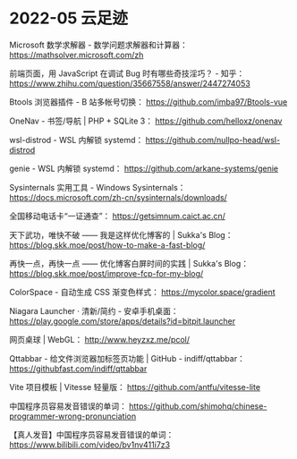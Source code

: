 # 2022-05 云足迹

Microsoft 数学求解器 - 数学问题求解器和计算器：
https://mathsolver.microsoft.com/zh

前端页面，用 JavaScript 在调试 Bug 时有哪些奇技淫巧？ - 知乎：
https://www.zhihu.com/question/35667558/answer/2447274053

Btools 浏览器插件 - B 站多帐号切换：
https://github.com/imba97/Btools-vue

OneNav - 书签/导航 | PHP + SQLite 3：
https://github.com/helloxz/onenav

wsl-distrod - WSL 内解锁 systemd：
https://github.com/nullpo-head/wsl-distrod

genie - WSL 内解锁 systemd：
https://github.com/arkane-systems/genie

Sysinternals 实用工具 - Windows Sysinternals：
https://docs.microsoft.com/zh-cn/sysinternals/downloads/

全国移动电话卡“一证通查”：
https://getsimnum.caict.ac.cn/

天下武功，唯快不破 —— 我是这样优化博客的 | Sukka's Blog：
https://blog.skk.moe/post/how-to-make-a-fast-blog/

再快一点，再快一点 —— 优化博客白屏时间的实践 | Sukka's Blog：
https://blog.skk.moe/post/improve-fcp-for-my-blog/

ColorSpace - 自动生成 CSS 渐变色样式：
https://mycolor.space/gradient

Niagara Launcher ‧ 清新/简约 - 安卓手机桌面：
https://play.google.com/store/apps/details?id=bitpit.launcher

网页桌球 | WebGL：
http://www.heyzxz.me/pcol/

Qttabbar - 给文件浏览器加标签页功能 | GitHub - indiff/qttabbar：
https://githubfast.com/indiff/qttabbar

Vite 项目模板 | Vitesse 轻量版：
https://github.com/antfu/vitesse-lite

中国程序员容易发音错误的单词：
https://github.com/shimohq/chinese-programmer-wrong-pronunciation

【真人发音】中国程序员容易发音错误的单词：
https://www.bilibili.com/video/bv1nv411i7z3

